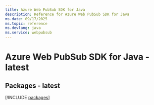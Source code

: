 ```yaml
---
title: Azure Web PubSub SDK for Java
description: Reference for Azure Web PubSub SDK for Java
ms.date: 09/17/2025
ms.topic: reference
ms.devlang: java
ms.service: webpubsub
---
```

# Azure Web PubSub SDK for Java - latest
## Packages - latest
[!INCLUDE [packages](web-pubsub-index.md)]